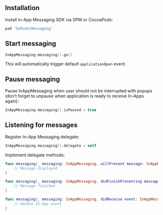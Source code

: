 ## Installation

Install In-App Messaging SDK via SPM or CocoaPods:

```ruby
pod 'GoPush/Messaging'
```

## Start messaging

```swift
InAppMessaging.messaging().go()
```

This will automatically trigger default `applicationOpen` event.

## Pause messaging

Pause InAppMessaging when user should not be interrupted with popups (don’t forget to unpause when application is ready to receive In-Apps again):

```swift
InAppMessaging.messaging().isPaused = true
```

## Listening for messages


Register In-App Messaging delegate:

```swift
InAppMessaging.messaging().delegate = self
```

Implement delegate methods:

```swift
func messaging(_ messaging: InAppMessaging, willPresent message: InAppMessage) {
	// Message displayed
}

func messaging(_ messaging: InAppMessaging, didFinishPresenting message: InAppMessage) {
	// Message finished
}

func messaging(_ messaging: InAppMessaging, didReceive event: InAppMessageEvent, from: message: InAppMessage) {
	// Handle In-App event
}
```
